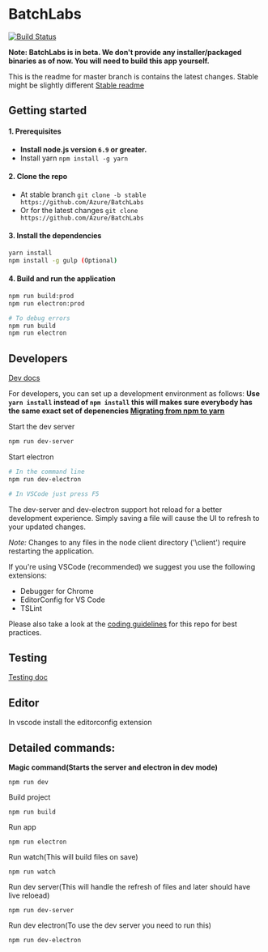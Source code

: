 # BatchLabs
[![Build Status](https://travis-ci.org/Azure/BatchLabs.svg?branch=master)](https://travis-ci.org/Azure/BatchLabs)

**Note: BatchLabs is in beta. We don't provide any installer/packaged binaries as of now. You will need to build this app yourself.**

This is the readme for master branch is contains the latest changes. Stable might be slightly different [Stable readme](/tree/stable)

## Getting started
#### 1. Prerequisites
- **Install node.js version `6.9` or greater.**
- Install yarn `npm install -g yarn`

#### 2. Clone the repo
- At stable branch `git clone -b stable https://github.com/Azure/BatchLabs`
- Or for the latest changes `git clone https://github.com/Azure/BatchLabs`

#### 3. Install the dependencies
```bash
yarn install
npm install -g gulp (Optional)
```

#### 4. Build and run the application
```bash
npm run build:prod
npm run electron:prod

# To debug errors
npm run build
npm run electron
```

## Developers
[Dev docs](docs/readme.md)

For developers, you can set up a development environment as follows:
**Use `yarn install` instead of `npm install` this will makes sure everybody has the same exact set of depenencies [Migrating from npm to yarn](https://yarnpkg.com/lang/en/docs/migrating-from-npm/)**

Start the dev server
```bash
npm run dev-server
```

Start electron
```bash
# In the command line
npm run dev-electron

# In VSCode just press F5
```

The dev-server and dev-electron support hot reload for a better development experience. Simply saving a file will cause the UI to refresh to your updated changes.

*Note:* Changes to any files in the node client directory ('\client\') require restarting the application.

If you're using VSCode (recommended) we suggest you use the following extensions:
* Debugger for Chrome
* EditorConfig for VS Code
* TSLint

Please also take a look at the [coding guidelines](coding-guidelines.md) for this repo for best practices.

## Testing

[Testing doc](docs/testing.md)

## Editor

In vscode install the editorconfig extension

## Detailed commands:
**Magic command(Starts the server and electron in dev mode)**
```
npm run dev
```

Build project
```
npm run build
```

Run app
```
npm run electron
```

Run watch(This will build files on save)
```
npm run watch
```

Run dev server(This will handle the refresh of files and later should have live reloead)
```
npm run dev-server
```

Run dev electron(To use the dev server you need to run this)
```
npm run dev-electron
```

